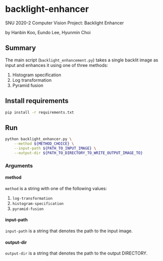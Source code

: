 # backlight-enhancer
SNU 2020-2 Computer Vision Project: Backlight Enhancer 

by Hanbin Koo, Eundo Lee, Hyunmin Choi

## Summary
The main script (`backlight_enhancement.py`) takes a single backlit image as input and enhances it using one of three methods: 
1. Histogram specification
2. Log transformation
3. Pyramid fusion

## Install requirements
```bash
pip install -r requirements.txt
```

## Run
```bash
python backlight_enhancer.py \
    --method ${METHOD_CHOICE} \
    --input-path ${PATH_TO_INPUT_IMAGE} \
    --output-dir ${PATH_TO_DIRECTORY_TO_WRITE_OUTPUT_IMAGE_TO}
```
### Arguments
#### method
`method` is a string with one of the following values:
1. `log-transformation`
2. `histogram-specification`
3. `pyramid-fusion`
#### input-path
`input-path` is a string that denotes the path to the input image.
#### output-dir
`output-dir` is a string that denotes the path to the output DIRECTORY.
